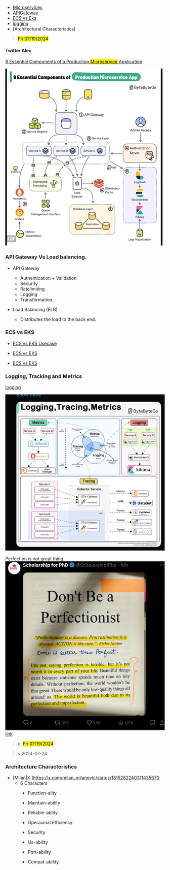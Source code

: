 - [Microservices](#twitter-alex)
- [APIGateway](#api-gateway-vs-load-balancing)
- [ECS vs Eks](#ecs-vs-eks)
- [logging](#logging-tracking-and-metrics)
- [Architectural Characteristics]

> <mark>Fri 07/19/2024
#### Twitter Alex  
[9 Essential Components of a Production <mark>Microservice</mark> Application](https://x.com/i/status/1813581409463988469)

![alt text](image.png)

### API Gateway Vs Load balancing.  
* API Gateway  
  * Authentication + Validation
  * Security 
  * Ratelimiting
  * Logging 
  * Transformation.

* Load Balancing (ELB)
    * Distributes the load to the back end.

### ECS vs EKS

- [ECS vs EKS Usecase](https://www.nops.io/blog/aws-eks-vs-ecs-the-ultimate-guide/#:~:text=ecs%20vs%20eks%20use%20cases)

- [ECS vs EKS](https://www.nops.io/blog/aws-eks-vs-ecs-the-ultimate-guide/#:~:text=potentially%20lower%20with%20fargate%2C%20depending%20on%20usage%20patterns)  

- [ECS vs EKS](https://www.eginnovations.com/blog/top-10-aws-services-explained-with-use-cases/#5_AWS_ECS_-_Elastic_Container_Service:~:text=with%20amazon%20ecs%2C%20you%20don%E2%80%99t%20have%20to%20operate%20your%20own%20cluster%20management%20and%20configuration%20management%20systems)


### Logging, Tracking and Metrics 
[logging](https://x.com/sahnlam/status/1811282066161684623)  

![alt text](image-1.png)

Perfection is not great thing.  
![alt text](image-3.png)  
[link](https://x.com/ScholarshipfPhd/status/1814029790849999164)  
> e. <mark>Fri 07/19/2024

> s.2024-07-24

### Architecture Characteristics 
 - [Milan|X ]https://x.com/milan_milanovic/status/1815282240311435670
   - 6 Characters
     - Function-ality
     - Maintain-ability
     - Reliable-ablity
     
     - Operaional Efficiency
     - Security
     
     - Us-ability 
     - Port-ability
     - Compat-ability



